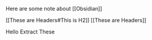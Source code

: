 Here are some note about [[Obsidian]]



[[These are Headers#This is H2]]
[[These are Headers]]

Hello
Extract 
These